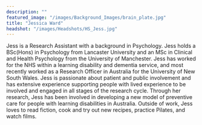 ```yaml
---
description: ""
featured_image: "/images/Background_Images/brain_plate.jpg"
title: "Jessica Ward"
headshot: "/images/Headshots/HS_Jess.jpg"
---
```


<!-- ![img](/images/Headshots/HS_eevee.png) -->

Jess is a Research Assistant with a background in Psychology. Jess holds a BSc(Hons) in Psychology from Lancaster University and an MSc in Clinical and Health Psychology from the University of Manchester. Jess has worked for the NHS within a learning disability and dementia service, and most recently worked as a Research Officer in Australia for the University of New South Wales. Jess is passionate about patient and public involvement and has extensive experience supporting people with lived experience to be involved and engaged in all stages of the research cycle. Through her research, Jess has been involved in developing a new model of preventive care for people with learning disabilities in Australia. Outside of work, Jess loves to read fiction, cook and try out new recipes, practice Pilates, and watch films. 
